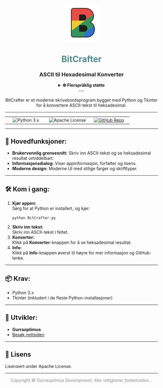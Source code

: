 <div align="center">

<img src="https://raw.githubusercontent.com/gurraoptimus/BitCrafter/gh-page/assets/BitCrafter%20(2).png" alt="BitCrafter Logo" width="120" />

# <span style="color:#4F8A8B;">BitCrafter</span>
### <span style="font-size:1.1em; color:#222;">ASCII til Hexadesimal Konverter</span>

<details>
<summary><b>🌐 Flerspråklig støtte</b></summary>

BitCrafter README er tilgjengelig på flere språk:

- [English](README.md)
- [Svenska](/Multi-language/README.sv.md)
- [한국어](/Multi-language/README.ko.md)
- [Norsk](/Multi-language/) (nåværende)

Vil du bidra med en oversettelse? Lag en ny `README.[lang].md`-fil og send inn en pull request.
</details>
</details>
---

BitCrafter er et moderne skrivebordsprogram bygget med Python og Tkinter for å konvertere ASCII-tekst til heksadesimal.

</div>

---

<div align="center">

<table>
    <tr>
        <td align="center" width="33%">
            <img src="https://img.shields.io/badge/Python-3.x-blue?logo=python" alt="Python 3.x" />
        </td>
        <td align="center" width="33%">
            <img src="https://img.shields.io/badge/License-Apache-green.svg" alt="Apache License" />
        </td>
        <td align="center" width="33%">
            <a href="https://github.com/gurraoptimus/BitCrafter/tree/setup">
                <img src="https://img.shields.io/badge/GitHub-Repository-black?logo=github" alt="GitHub Repo" />
            </a>
        </td>
    </tr>
</table>

</div>

---

## 🚀 Hovedfunksjoner:

- **Brukervennlig grensesnitt:** Skriv inn ASCII-tekst og se heksadesimal resultat umiddelbart.
- **Informasjonsdialog:** Viser appinformasjon, forfatter og lisens.
- **Moderne design:** Moderne UI med stilige farger og skrifttyper.

---

## 🛠️ Kom i gang:

<ol>
    <li>
        <b>Kjør appen:</b><br>
        Sørg for at Python er installert, og kjør:<br>
        <pre><code>python BitCrafter.py</code></pre>
    </li>
    <li>
        <b>Skriv inn tekst:</b><br>
        Skriv inn ASCII-tekst i feltet.
    </li>
    <li>
        <b>Konverter:</b><br>
        Klikk på <b>Konverter</b>-knappen for å se heksadesimal resultat.
    </li>
    <li>
        <b>Info:</b><br>
        Klikk på <b>Info</b>-knappen øverst til høyre for mer informasjon og GitHub-lenke.
    </li>
</ol>

---

## 📦 Krav:

- Python 3.x  
- Tkinter (inkludert i de fleste Python-installasjoner)

---

## 👤 Utvikler:

- **Gurraoptimus**  
- [Besøk nettsiden](https://gurraoptimus.github.io/BitCrafter)

---

## 📄 Lisens

Lisensiert under Apache License.

---

<div align="center" style="color:#888;">
    <em>Copyright &copy; Gurraoptimus Development. Alle rettigheter forbeholdes&mldr;</em>
</div>
